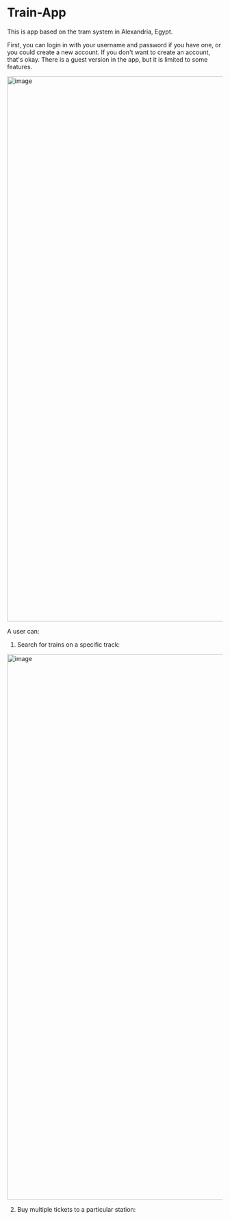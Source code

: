 # Train-App

This is app based on the tram system in Alexandria, Egypt.

First, you can login in with your username and password if you have one, or you could create a new account.
If you don't want to create an account, that's okay. There is a guest version in the app, but it is limited to some features.

<img width="1272" alt="image" src="https://user-images.githubusercontent.com/47674413/118670524-5ffea700-b7ff-11eb-81f9-0bad449b8081.png">

A user can: 

1) Search for trains on a specific track:

<img width="1273" alt="image" src="https://user-images.githubusercontent.com/47674413/118687543-d0142980-b80d-11eb-9c36-2bb89d5714b4.png">

2) Buy multiple tickets to a particular station:


